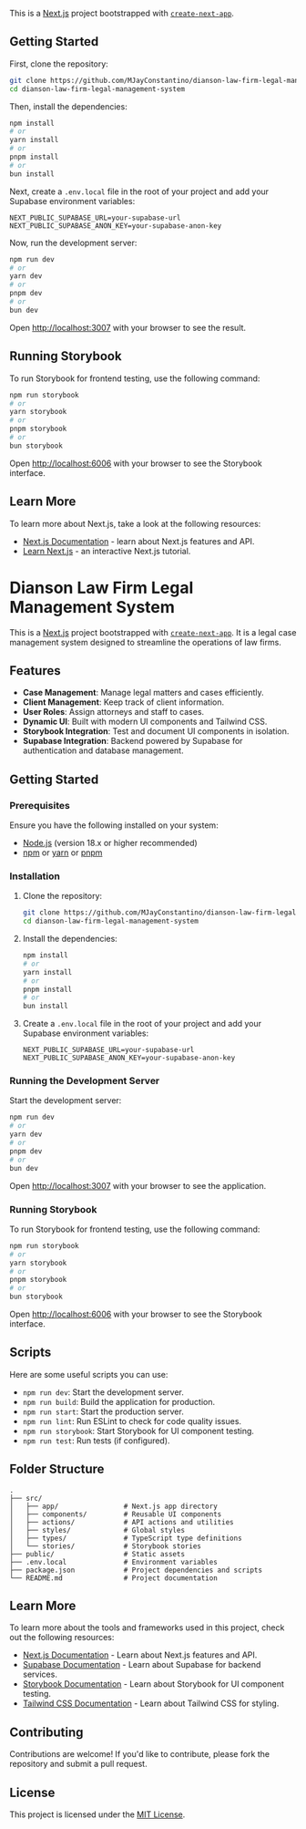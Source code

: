 This is a [Next.js](https://nextjs.org) project bootstrapped with [`create-next-app`](https://nextjs.org/docs/app/api-reference/cli/create-next-app).

## Getting Started

First, clone the repository:

```bash
git clone https://github.com/MJayConstantino/dianson-law-firm-legal-management-system.git
cd dianson-law-firm-legal-management-system
```

Then, install the dependencies:

```bash
npm install
# or
yarn install
# or
pnpm install
# or
bun install
```

Next, create a `.env.local` file in the root of your project and add your Supabase environment variables:

```env
NEXT_PUBLIC_SUPABASE_URL=your-supabase-url
NEXT_PUBLIC_SUPABASE_ANON_KEY=your-supabase-anon-key
```

Now, run the development server:

```bash
npm run dev
# or
yarn dev
# or
pnpm dev
# or
bun dev
```

Open [http://localhost:3007](http://localhost:3007) with your browser to see the result.

## Running Storybook

To run Storybook for frontend testing, use the following command:

```bash
npm run storybook
# or
yarn storybook
# or
pnpm storybook
# or
bun storybook
```

Open [http://localhost:6006](http://localhost:6006) with your browser to see the Storybook interface.

## Learn More

To learn more about Next.js, take a look at the following resources:

- [Next.js Documentation](https://nextjs.org/docs) - learn about Next.js features and API.
- [Learn Next.js](https://nextjs.org/learn) - an interactive Next.js tutorial.

# Dianson Law Firm Legal Management System

This is a [Next.js](https://nextjs.org) project bootstrapped with [`create-next-app`](https://nextjs.org/docs/app/api-reference/cli/create-next-app). It is a legal case management system designed to streamline the operations of law firms.

## Features

- **Case Management**: Manage legal matters and cases efficiently.
- **Client Management**: Keep track of client information.
- **User Roles**: Assign attorneys and staff to cases.
- **Dynamic UI**: Built with modern UI components and Tailwind CSS.
- **Storybook Integration**: Test and document UI components in isolation.
- **Supabase Integration**: Backend powered by Supabase for authentication and database management.

## Getting Started

### Prerequisites

Ensure you have the following installed on your system:

- [Node.js](https://nodejs.org/) (version 18.x or higher recommended)
- [npm](https://www.npmjs.com/) or [yarn](https://yarnpkg.com/) or [pnpm](https://pnpm.io/)

### Installation

1. Clone the repository:

   ```bash
   git clone https://github.com/MJayConstantino/dianson-law-firm-legal-management-system.git
   cd dianson-law-firm-legal-management-system
   ```

2. Install the dependencies:

   ```bash
   npm install
   # or
   yarn install
   # or
   pnpm install
   # or
   bun install
   ```

3. Create a `.env.local` file in the root of your project and add your Supabase environment variables:

   ```env
   NEXT_PUBLIC_SUPABASE_URL=your-supabase-url
   NEXT_PUBLIC_SUPABASE_ANON_KEY=your-supabase-anon-key
   ```

### Running the Development Server

Start the development server:

```bash
npm run dev
# or
yarn dev
# or
pnpm dev
# or
bun dev
```

Open [http://localhost:3007](http://localhost:3007) with your browser to see the application.

### Running Storybook

To run Storybook for frontend testing, use the following command:

```bash
npm run storybook
# or
yarn storybook
# or
pnpm storybook
# or
bun storybook
```

Open [http://localhost:6006](http://localhost:6006) with your browser to see the Storybook interface.

## Scripts

Here are some useful scripts you can use:

- `npm run dev`: Start the development server.
- `npm run build`: Build the application for production.
- `npm run start`: Start the production server.
- `npm run lint`: Run ESLint to check for code quality issues.
- `npm run storybook`: Start Storybook for UI component testing.
- `npm run test`: Run tests (if configured).

## Folder Structure

```plaintext
.
├── src/
│   ├── app/                # Next.js app directory
│   ├── components/         # Reusable UI components
│   ├── actions/            # API actions and utilities
│   ├── styles/             # Global styles
│   ├── types/              # TypeScript type definitions
│   └── stories/            # Storybook stories
├── public/                 # Static assets
├── .env.local              # Environment variables
├── package.json            # Project dependencies and scripts
└── README.md               # Project documentation
```

## Learn More

To learn more about the tools and frameworks used in this project, check out the following resources:

- [Next.js Documentation](https://nextjs.org/docs) - Learn about Next.js features and API.
- [Supabase Documentation](https://supabase.com/docs) - Learn about Supabase for backend services.
- [Storybook Documentation](https://storybook.js.org/docs/react/get-started/introduction) - Learn about Storybook for UI component testing.
- [Tailwind CSS Documentation](https://tailwindcss.com/docs) - Learn about Tailwind CSS for styling.

## Contributing

Contributions are welcome! If you'd like to contribute, please fork the repository and submit a pull request.

## License

This project is licensed under the [MIT License](LICENSE).
